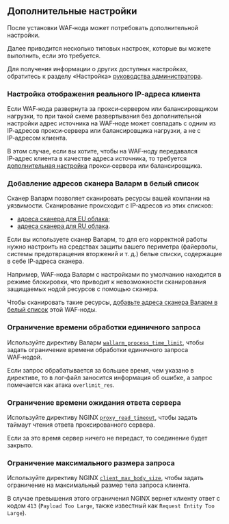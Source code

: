 ##   Дополнительные настройки

После установки WAF‑нода может потребовать дополнительной настройки.

Далее приводится несколько типовых настроек, которые вы можете выполнить, если это требуется.

Для получения информации о других доступных настройках, обратитесь к разделу «Настройка» [руководства администратора](../admin-ru/admin-intro-ru.md).

### Настройка отображения реального IP‑адреса клиента

Если WAF‑нода развернута за прокси‑сервером или балансировщиком нагрузки, то при такой схеме развертывания без дополнительной настройки адрес источника на WAF‑ноде может совпадать с одним из IP‑адресов прокси‑сервера или балансировщика нагрузки, а не с IP‑адресом клиента.

В этом случае, если вы хотите, чтобы на WAF‑ноду передавался IP‑адрес клиента в качестве адреса источника, то требуется [дополнительная настройка](../admin-ru/using-proxy-or-balancer-ru.md) прокси‑сервера или балансировщика.

### Добавление адресов сканера Валарм в белый список

Сканер Валарм позволяет сканировать ресурсы вашей компании на уязвимости. Сканирование происходит с IP‑адресов из этих списков:
* [адреса сканера для EU облака](../admin-ru/scanner-address-ru.md);
* [адреса сканера для RU облака](../admin-ru/scanner-address-ru-ru.md).

Если вы используете сканер Валарм, то для его корректной работы нужно настроить на средствах защиты вашего периметра (файерволы, системы предотвращения вторжений и т. д.) белые списки, содержащие в себе IP‑адреса сканера.

Например, WAF‑нода Валарм с настройками по умолчанию находится в режиме блокировки, что приводит к невозможности сканирования защищаемых нодой ресурсов с помощью сканера.

Чтобы сканировать такие ресурсы, [добавьте адреса сканера Валарм в белый список](../admin-ru/scanner-ips-whitelisting.md) этой WAF‑ноды.

### Ограничение времени обработки единичного запроса

Используйте директиву Валарм [`wallarm_process_time_limit`](../admin-ru/configure-parameters-ru.md#wallarm_process_time_limit), чтобы задать ограничение времени обработки единичного запроса WAF‑нодой.

Если запрос обрабатывается за большее время, чем указано в директиве, то в лог‑файл заносится информация об ошибке, а запрос помечается как атака `overlimit_res`.

### Ограничение времени ожидания ответа сервера

Используйте директиву NGINX [`proxy_read_timeout`](https://nginx.org/ru/docs/http/ngx_http_proxy_module.html#proxy_read_timeout), чтобы задать таймаут чтения ответа проксированного сервера. 

Если за это время сервер ничего не передаст, то соединение будет закрыто.

### Ограничение максимального размера запроса

Используйте директиву NGINX [`client_max_body_size`](https://nginx.org/ru/docs/http/ngx_http_core_module.html#client_max_body_size), чтобы задать ограничение на максимальный размер тела запроса клиента. 

В случае превышения этого ограничения NGINX вернет клиенту ответ с кодом `413` (`Payload Too Large`, также известный как `Request Entity Too Large`).